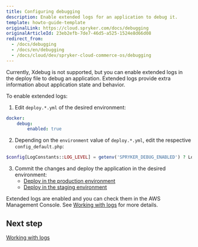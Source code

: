```yaml
---
title: Configuring debugging
description: Enable extended logs for an application to debug it.
template: howto-guide-template
originalLink: https://cloud.spryker.com/docs/debugging
originalArticleId: 23eb2efb-7de7-46d5-a525-1524e8d66d08
redirect_from:
  - /docs/debugging
  - /docs/en/debugging
  - /docs/cloud/dev/spryker-cloud-commerce-os/debugging
---
```


Currently, Xdebug is not supported, but you can enable extended logs in the deploy file to debug an application. Extended logs provide extra information about application state and behavior.

To enable extended logs:

1. Edit `deploy.*.yml` of the desired environment:

```yaml
docker:
    debug:
        enabled: true
```

2. Depending on the `environment` value of `deploy.*.yml`, edit the respective `config_default.php`:

```php
$config[LogConstants::LOG_LEVEL] = getenv('SPRYKER_DEBUG_ENABLED') ? Logger::INFO : Logger::DEBUG;
```

3. Commit the changes and deploy the application in the desired environment:
    * [Deploy in the production environment](/docs/cloud/dev/spryker-cloud-commerce-os/deploying-in-a-production-environment.html)
    * [Deploy in the staging environment](/docs/cloud/dev/spryker-cloud-commerce-os/deploying-in-a-staging-environment.html)

Extended logs are enabled and you can check them in the AWS Management Console. See [Working with logs](/docs/cloud/dev/spryker-cloud-commerce-os/working-with-logs.html) for more details.

## Next step
[Working with logs](/docs/cloud/dev/spryker-cloud-commerce-os/working-with-logs.html)
